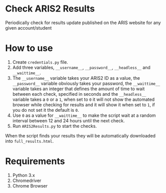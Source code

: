 # Check ARIS2 Results
Periodically check for results update published on the ARIS website for any given account/student


# How to use

1. Create `credentials.py` file.
2. Add three variables, `__username__`, `__password__`, `__headless__` and `__waittime__`.
3. The `__username__` variable takes your ARIS2 ID as a value, the `__password__` variable obviously takes your password, the `__waittime__` variable takes an integer that defines the amount of time to wait between each check, specified in seconds and the `__headless__` variable takes a `0` or a `1`, when set to `0` it will not show the automated browser while checking for results and it will show it when set to `1`, if you do not set it the default is `0`.
4. Use `0` as a value for `__waittime__` to make the script wait at a random interval between 12 and 24 hours until the next check.
5. Run `ARIS2Results.py` to start the checks.

When the script finds your results they will be automatically downloaded into `full_results.html`.

# Requirements

1. Python 3.x
2. Chromedriver
3. Chrome Browser
